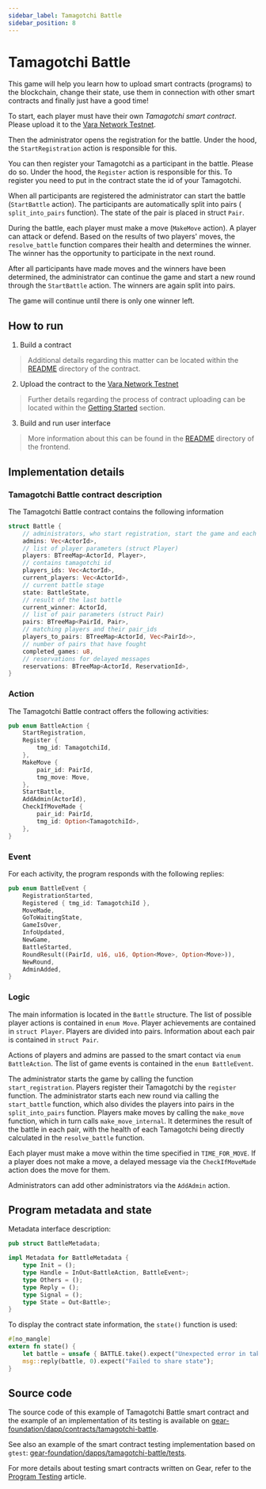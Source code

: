 ```yaml
---
sidebar_label: Tamagotchi Battle
sidebar_position: 8
---
```


# Tamagotchi Battle

This game will help you learn how to upload smart contracts (programs) to the blockchain, change their state, use them in connection with other smart contracts and finally just have a good time!

To start, each player must have their own *Tamagotchi smart contract*. Please upload it to the [Vara Network Testnet](https://idea.gear-tech.io/programs?node=wss%3A%2F%2Ftestnet.vara.rs).

Then the administrator opens the registration for the battle. Under the hood, the `StartRegistration` action is responsible for this.

You can then register your Tamagotchi as a participant in the battle. Please do so. Under the hood, the `Register` action is responsible for this. To register you need to put in the contract state the id of your Tamagotchi.

When all participants are registered the administrator can start the battle (`StartBattle` action). The participants are automatically split into pairs ( `split_into_pairs` function). The state of the pair is placed in struct `Pair`.

During the battle, each player must make a move (`MakeMove` action). A player can attack or defend. Based on the results of two players' moves, the `resolve_battle` function compares their health and determines the winner. The winner has the opportunity to participate in the next round.

After all participants have made moves and the winners have been determined, the administrator can continue the game and start a new round through the `StartBattle` action. The winners are again split into pairs.

The game will continue until there is only one winner left.

## How to run

1. Build a contract
> Additional details regarding this matter can be located within the [README](https://github.com/gear-foundation/dapps/tree/master/contracts/tamagotchi-battle) directory of the contract.

2. Upload the contract to the [Vara Network Testnet](https://idea.gear-tech.io/programs?node=wss%3A%2F%2Ftestnet.vara.rs)
> Further details regarding the process of contract uploading can be located within the [Getting Started](../../getting-started-in-5-minutes/#deploy-your-smart-contract-to-the-testnet) section.

3. Build and run user interface 
> More information about this can be found in the [README](https://github.com/gear-foundation/dapps/tree/master/frontend/tamagotchi-battle/frontend) directory of the frontend.

## Implementation details

### Tamagotchi Battle contract description

The Tamagotchi Battle contract contains the following information

```rust title="tamagotchi-battle/src/lib.rs"
struct Battle {
    // administrators, who start registration, start the game and each new round
    admins: Vec<ActorId>,
    // list of player parameters (struct Player)
    players: BTreeMap<ActorId, Player>,
    // contains tamagotchi id
    players_ids: Vec<ActorId>,
    current_players: Vec<ActorId>,
    // current battle stage
    state: BattleState,
    // result of the last battle
    current_winner: ActorId,
    // list of pair parameters (struct Pair)
    pairs: BTreeMap<PairId, Pair>,
    // matching players and their pair_ids
    players_to_pairs: BTreeMap<ActorId, Vec<PairId>>,
    // number of pairs that have fought
    completed_games: u8,
    // reservations for delayed messages
    reservations: BTreeMap<ActorId, ReservationId>,
}
```

### Action

The Tamagotchi Battle contract offers the following activities:

```rust title="tamagotchi-battle/io/src/lib.rs"
pub enum BattleAction {
    StartRegistration,
    Register {
        tmg_id: TamagotchiId,
    },
    MakeMove {
        pair_id: PairId,
        tmg_move: Move,
    },
    StartBattle,
    AddAdmin(ActorId),
    CheckIfMoveMade {
        pair_id: PairId,
        tmg_id: Option<TamagotchiId>,
    },
}
```

### Event

For each activity, the program responds with the following replies:

```rust title="tamagotchi-battle/io/src/lib.rs"
pub enum BattleEvent {
    RegistrationStarted,
    Registered { tmg_id: TamagotchiId },
    MoveMade,
    GoToWaitingState,
    GameIsOver,
    InfoUpdated,
    NewGame,
    BattleStarted,
    RoundResult((PairId, u16, u16, Option<Move>, Option<Move>)),
    NewRound,
    AdminAdded,
}
```

### Logic

The main information is located in the `Battle` structure. The list of possible player actions is contained in `enum Move`. Player achievements are contained in `struct Player`. Players are divided into pairs. Information about each pair is contained in `struct Pair`. 

Actions of players and admins are passed to the smart contact via `enum BattleAction`. The list of game events is contained in the `enum BattleEvent`.

The administrator starts the game by calling the function `start_registration`. Players register their Tamagotchi by the `register` function. The administrator starts each new round via calling the `start_battle` function, which also divides the players into pairs in the  `split_into_pairs` function.
Players make moves by calling the `make_move` function, which in turn calls `make_move_internal`. It determines the result of the battle in each pair, with the health of each Tamagotchi being directly calculated in the `resolve_battle` function.

Each player must make a move within the time specified in `TIME_FOR_MOVE`. If a player does not make a move, a delayed message via the `CheckIfMoveMade` action does the move for them. 

Administrators can add other administrators via the `AddAdmin` action.

## Program metadata and state
Metadata interface description:

```rust title="tamagotchi-battle/io/src/lib.rs"
pub struct BattleMetadata;

impl Metadata for BattleMetadata {
    type Init = ();
    type Handle = InOut<BattleAction, BattleEvent>;
    type Others = ();
    type Reply = ();
    type Signal = ();
    type State = Out<Battle>;
}
```

To display the contract state information, the `state()` function is used:

```rust title="tamagotchi-battle/io/src/lib.rs"
#[no_mangle]
extern fn state() {
    let battle = unsafe { BATTLE.take().expect("Unexpected error in taking state") };
    msg::reply(battle, 0).expect("Failed to share state");
}
```

## Source code

The source code of this example of Tamagotchi Battle smart contract and the example of an implementation of its testing is available on [gear-foundation/dapp/contracts/tamagotchi-battle](https://github.com/gear-foundation/dapps/tree/master/contracts/tamagotchi-battle).

See also an example of the smart contract testing implementation based on `gtest`: [gear-foundation/dapps/tamagotchi-battle/tests](https://github.com/gear-foundation/dapps/tree/master/contracts/tamagotchi-battle/tests).

For more details about testing smart contracts written on Gear, refer to the [Program Testing](/docs/developing-contracts/testing) article.
